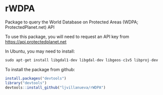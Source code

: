 # rWDPA
Package to query the World Database on Protected Areas (WDPA; ProtectedPlanet.net) API

To use this package, you will need to request an API key from https://api.protectedplanet.net

In Ubuntu, you may need to install: 

```r
sudo apt-get install libgdal1-dev libgdal-dev libgeos-c1v5 libproj-dev libv8-dev
```

To install the package from github:

```r
install.packages("devtools")
library("devtools")
devtools::install_github("ljvillanueva/rWDPA")
```
